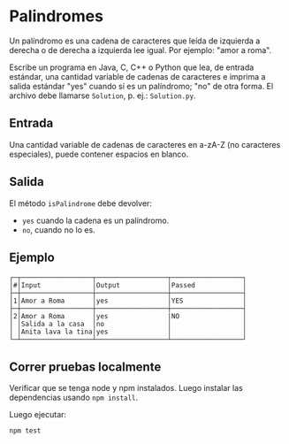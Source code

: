 # Palindromes

Un palíndromo es una cadena de caracteres que leída de izquierda a derecha o de derecha a izquierda lee igual. Por ejemplo: "amor a roma".

Escribe un programa en Java, C, C++ o Python que lea, de entrada estándar, una cantidad variable de cadenas de caracteres e imprima a salida estándar "yes" cuando sí es un palíndromo; "no" de otra forma. El archivo debe llamarse `Solution`, p. ej.: `Solution.py`.

## Entrada

Una cantidad variable de cadenas de caracteres en a-zA-Z (no caracteres especiales), puede contener espacios en blanco.

## Salida

El método `isPalindrome` debe devolver:

- `yes` cuando la cadena es un palíndromo.
- `no`, cuando no lo es.

## Ejemplo

```text
┌─┬──────────────────┬──────────────────┬──────────────────┐
│#│Input             │Output            │Passed            │
├─┼──────────────────┼──────────────────┼──────────────────┤
│1│Amor a Roma       │yes               │YES               │
├─┼──────────────────┼──────────────────┼──────────────────┤
│2│Amor a Roma       │yes               |NO                │
│ │Salida a la casa  │no                │                  │
│ │Anita lava la tina│yes               │                  │
└─┴──────────────────┴──────────────────┴──────────────────┘
```

## Correr pruebas localmente

Verificar que se tenga node y npm instalados. Luego instalar las dependencias usando `npm install`.

Luego ejecutar:

```text
npm test
```
